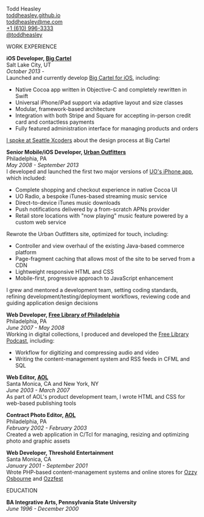 Todd Heasley  
[toddheasley.github.io](https://toddheasley.github.io)  
[toddheasley@me.com](mailto:toddheasley@me.com)  
[+1 (610) 996-3333](tel:16109963333)  
[@toddheasley](https://twitter.com/toddheasley)  

WORK EXPERIENCE

**iOS Developer, [Big Cartel](https://bigcartel.com)**  
Salt Lake City, UT  
_October 2013 -_  
Launched and currently develop [Big Cartel for iOS](https://help.bigcartel.com/apps/big-cartel-ios/), including:

* Native Cocoa app written in Objective-C and completely rewritten in Swift
* Universal iPhone/iPad support via adaptive layout and size classes
* Modular, framework-based architecture
* Integration with both Stripe and Square for accepting in-person credit card and contactless payments
* Fully featured administration interface for managing products and orders

[I spoke at Seattle Xcoders](https://vimeo.com/98087711) about the design process at Big Cartel

**Senior Mobile/iOS Developer, [Urban Outfitters](http://urbanoutfitters.com/)**  
Philadelphia, PA  
_May 2008 - September 2013_  
I developed and launched the first two major versions of [UO's iPhone app](https://itunes.apple.com/us/app/urban-outfitters/id358821736?mt=8), which included:

* Complete shopping and checkout experience in native Cocoa UI
* UO Radio, a bespoke iTunes-based streaming music service
* Direct-to-device iTunes music downloads
* Push notifications delivered by a from-scratch APNs provider
* Retail store locations with "now playing" music feature powered by a custom web service

Rewrote the Urban Outfitters site, optimized for touch, including:

* Controller and view overhaul of the existing Java-based commerce platform
* Page-fragment caching that allows most of the site to be served from a CDN
* Lightweight responsive HTML and CSS
* Mobile-first, progressive approach to JavaScript enhancement

I grew and mentored a development team, setting coding standards, refining development/testing/deployment workflows, reviewing code and guiding application design decisions

**Web Developer, [Free Library of Philadelphia](http://freelibrary.org)**  
Philadelphia, PA  
_June 2007 - May 2008_  
Working in digital collections, I produced and developed the [Free Library Podcast](https://libwww.freelibrary.org/podcast/), including:

* Workflow for digitizing and compressing audio and video
* Writing the content-management system and RSS feeds in CFML and SQL

**Web Editor, [AOL](http://aol.com)**  
Santa Monica, CA and New York, NY  
_June 2003 - March 2007_  
As part of AOL's product development team, I wrote HTML and CSS for web-based publishing tools

**Contract Photo Editor, [AOL](http://aol.com)**  
Philadelphia, PA  
_February 2002 - February 2003_  
Created a web application in C/Tcl for managing, resizing and optimizing photo and graphic assets

**Web Developer, Threshold Entertainment**  
Santa Monica, CA  
_January 2001 - September 2001_  
Wrote PHP-based content-management systems and online stores for [Ozzy Osbourne](http://ozzy.com) and [Ozzfest](http://ozzfest.com)

EDUCATION

**BA Integrative Arts, Pennsylvania State University**  
_June 1996 - December 2000_
